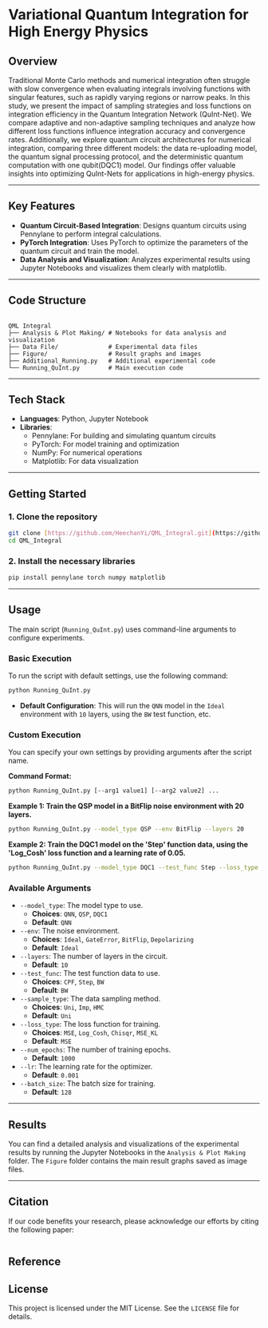 # Variational Quantum Integration for High Energy Physics

## Overview

Traditional Monte Carlo methods and numerical integration often struggle with slow convergence when evaluating integrals involving functions with singular features, such as rapidly varying regions or narrow peaks.
In this study, we present the impact of sampling strategies and loss functions on integration efficiency in the Quantum Integration Network (QuInt-Net).
We compare adaptive and non-adaptive sampling techniques and analyze how different loss functions influence integration accuracy and convergence rates.
Additionally, we explore quantum circuit architectures for numerical integration, comparing three different models: the data re-uploading model, the quantum signal processing protocol, and the deterministic quantum computation with one qubit(DQC1) model.
Our findings offer valuable insights into optimizing QuInt-Nets for applications in high-energy physics.
***

## Key Features

* **Quantum Circuit-Based Integration**: Designs quantum circuits using Pennylane to perform integral calculations.
* **PyTorch Integration**: Uses PyTorch to optimize the parameters of the quantum circuit and train the model.
* **Data Analysis and Visualization**: Analyzes experimental results using Jupyter Notebooks and visualizes them clearly with matplotlib.

***

## Code Structure
```

QML Integral
├── Analysis & Plot Making/ # Notebooks for data analysis and visualization
├── Data File/              # Experimental data files
├── Figure/                 # Result graphs and images
├── Additional_Running.py   # Additional experimental code
└── Running_QuInt.py        # Main execution code
```
***

## Tech Stack

* **Languages**: Python, Jupyter Notebook
* **Libraries**:
    * Pennylane: For building and simulating quantum circuits
    * PyTorch: For model training and optimization
    * NumPy: For numerical operations
    * Matplotlib: For data visualization

***

## Getting Started

### 1. Clone the repository

```bash
git clone [https://github.com/HeechanYi/QML_Integral.git](https://github.com/HeechanYi/QML_Integral.git)
cd QML_Integral
````

### 2\. Install the necessary libraries

```bash
pip install pennylane torch numpy matplotlib
```

-----

## Usage

The main script (`Running_QuInt.py`) uses command-line arguments to configure experiments.

### Basic Execution

To run the script with default settings, use the following command:

```bash
python Running_QuInt.py
```

  * **Default Configuration**: This will run the `QNN` model in the `Ideal` environment with `10` layers, using the `BW` test function, etc.

### Custom Execution

You can specify your own settings by providing arguments after the script name.

**Command Format:**

```bash
python Running_QuInt.py [--arg1 value1] [--arg2 value2] ...
```

**Example 1: Train the QSP model in a BitFlip noise environment with 20 layers.**

```bash
python Running_QuInt.py --model_type QSP --env BitFlip --layers 20
```

**Example 2: Train the DQC1 model on the 'Step' function data, using the 'Log\_Cosh' loss function and a learning rate of 0.05.**

```bash
python Running_QuInt.py --model_type DQC1 --test_func Step --loss_type Log_Cosh --lr 0.05
```

### Available Arguments

  * `--model_type`: The model type to use.
      * **Choices**: `QNN`, `QSP`, `DQC1`
      * **Default**: `QNN`
  * `--env`: The noise environment.
      * **Choices**: `Ideal`, `GateError`, `BitFlip`, `Depolarizing`
      * **Default**: `Ideal`
  * `--layers`: The number of layers in the circuit.
      * **Default**: `10`
  * `--test_func`: The test function data to use.
      * **Choices**: `CPF`, `Step`, `BW`
      * **Default**: `BW`
  * `--sample_type`: The data sampling method.
      * **Choices**: `Uni`, `Imp`, `HMC`
      * **Default**: `Uni`
  * `--loss_type`: The loss function for training.
      * **Choices**: `MSE`, `Log_Cosh`, `Chisqr`, `MSE_KL`
      * **Default**: `MSE`
  * `--num_epochs`: The number of training epochs.
      * **Default**: `1000`
  * `--lr`: The learning rate for the optimizer.
      * **Default**: `0.001`
  * `--batch_size`: The batch size for training.
      * **Default**: `128`


***

## Results

You can find a detailed analysis and visualizations of the experimental results by running the Jupyter Notebooks in the `Analysis & Plot Making` folder. The `Figure` folder contains the main result graphs saved as image files.

***


## Citation

If our code benefits your research, please acknowledge our efforts by citing the following paper:

```bibtex

```

## Reference




## License

This project is licensed under the MIT License. See the `LICENSE` file for details.
